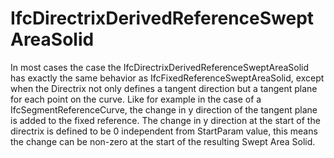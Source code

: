 # IfcDirectrixDerivedReferenceSweptAreaSolid

In most cases the case the IfcDirectrixDerivedReferenceSweptAreaSolid has exactly the same behavior as IfcFixedReferenceSweptAreaSolid, except when the Directrix not only defines a tangent direction but a tangent plane for each point on the curve. Like for example in the case of a IfcSegmentReferenceCurve, the change in y direction of the tangent plane is added to the fixed reference. The change in y direction at the start of the directrix is defined to be 0 independent from StartParam value, this means the change can be non-zero at the start of the resulting Swept Area Solid.<!-- end of definition -->
